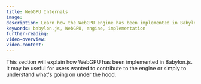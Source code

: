 ```yaml
---
title: WebGPU Internals
image: 
description: Learn how the WebGPU engine has been implemented in Babylon.js
keywords: babylon.js, WebGPU, engine, implementation
further-reading:
video-overview:
video-content:
---
```


This section will explain how WebGPU has been implemented in Babylon.js. It may be useful for users wanted to contribute to the engine or simply to understand what's going on under the hood.